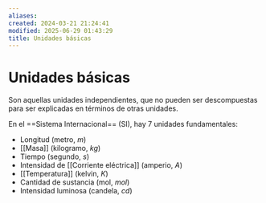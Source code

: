 ```yaml
---
aliases:
created: 2024-03-21 21:24:41
modified: 2025-06-29 01:43:29
title: Unidades básicas
---
```


# Unidades básicas

Son aquellas unidades independientes, que no pueden ser descompuestas para ser explicadas en términos de otras unidades.

En el ==Sistema Internacional== (SI), hay 7 unidades fundamentales:

- Longitud (metro, $m$)
- [[Masa]] (kilogramo, $kg$)
- Tiempo (segundo, $s$)
- Intensidad de [[Corriente eléctrica]] (amperio, $A$)
- [[Temperatura]] (kelvin, $K$)
- Cantidad de sustancia (mol, $mol$)
- Intensidad luminosa (candela, $cd$)
